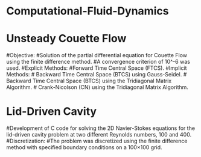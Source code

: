 # Computational-Fluid-Dynamics
# ****Unsteady Couette Flow****
#Objective: 
#Solution of the partial differential equation for Couette Flow using the finite difference method.
#A convergence criterion of 10^-6 was used.
  #Explicit Methods:
      #Forward Time Central Space (FTCS).
  #Implicit Methods:
    # Backward Time Central Space (BTCS) using Gauss-Seidel.
    # Backward Time Central Space (BTCS) using the Tridiagonal Matrix Algorithm.
    # Crank-Nicolson (CN) using the Tridiagonal Matrix Algorithm. 


# ****Lid-Driven Cavity****
#Development of C code for solving the 2D Navier-Stokes equations for the lid-driven cavity problem at two different Reynolds numbers, 100 and 400.
#Discretization: 
#The problem was discretized using the finite difference method with specified boundary conditions on a 100×100 grid.
